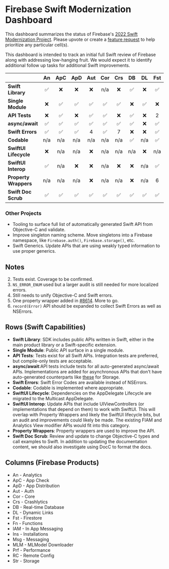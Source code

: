 # Firebase Swift Modernization Dashboard

This dashboard summarizes the status of Firebase's [2022 Swift Modernization Project](ROADMAP.md).
Please upvote or create a [feature request](https://github.com/firebase/firebase-ios-sdk/issues)
to help prioritize any particular cell(s).

This dashboard is intended to track an initial full Swift review of Firebase along with addressing low-hanging fruit. We would expect it to identify additional follow up
tasks for additional Swift improvements.

|                       | An    | ApC   | ApD   | Aut   | Cor   | Crs   | DB    | DL    | Fst   | Fn    | IAM   | Ins   | Msg   | MLM   | Prf   | RC    | Str   |
|   :---                | :---: | :---: | :---: | :---: | :---: | :---: | :---: | :---: | :---: | :---: | :---: | :---: | :---: | :---: | :---: | :---: | :---: |
| **Swift Library**     | ✅    | ❌    |❌     | ❌   | n/a  | ❌    |  ✅   | ❌   |  ✅   | ✅    |  ✅   | ❌   | ❌   | ✅    | ❌    |  ✅  | ✅   |
| **Single Module**     |   ❌  | ✅    |✅     | ✅   | ✅   |  ✅   |  ❌  |  ✅   |  ❌   | ✅    |  ❌  | ✅    |  ✅  | ✅    |  ✅   | ❌   | ✅  |
| **API Tests**         |  ❌   |  ✅   |❌     | ✅   | ✅   | ❌    |  ✅   | ❌   | 2     |  ✅   | 2     | ✅    | ✅   | 2     | ❌    |  ✅  | ✅  |
| **async/await**       |  ✅   |  ✅   | ✅    | ✅   |  ✅  | ✅    |  ✅   | ❌   |  ✅   |  ✅   | ✅   | ✅    | ✅   | ❌    | ✅    |  ✅  | ✅   |
| **Swift Errors**      |  ✅   |  ✅   | ✅    | 4    | ✅   | 7      | ❌    | ❌   |  ✅   | ❌   | ❌    |  ✅   |  ✅  | ✅    | ✅    |   ✅ | 5    |
| **Codable**           |  n/a  | n/a   | n/a    | n/a  | n/a   | n/a   |  ✅   | n/a   |  ✅   | ✅   | n/a   | n/a   | n/a   | n/a   | n/a   |   ✅  | n/a   |
| **SwiftUI Lifecycle** |  ❌   | n/a   | n/a   | ❌   | n/a   | n/a   | n/a   | ❌    | n/a   | n/a   | n/a   | n/a   | ❌    | n/a   | ❌    | n/a   | n/a   |
| **SwiftUI Interop**   |   ✅  | n/a   | ❌    | ❌   | n/a   | ❌    | ❌    | n/a   | ✅   | n/a   | ✅    | n/a   | n/a   | n/a   | ❌    | n/a   | n/a   |
| **Property Wrappers** |  n/a  | n/a   | n/a   | ❌    | n/a   | n/a   | ❌    | n/a   | 6     | n/a   | n/a   | n/a   | n/a   | n/a   | n/a   | ❌   | n/a   |
| **Swift Doc Scrub**   |   ✅  |  ✅   | ✅    | ✅   | ✅   | ✅    |  ✅   |  ✅   |  ✅  |  ✅   |  ✅    | ✅  |  ✅   | ✅   |  ✅   |  ✅   |  ✅|

### Other Projects
- Tooling to surface full list of automatically generated Swift API from Objective-C and validate.
- Improve singleton naming scheme. Move singletons into a Firebase namespace, like `Firebase.auth()`, `Firebase.storage()`, etc.
- Swift Generics. Update APIs that are using weakly typed information to use proper generics.

## Notes
2. Tests exist. Coverage to be confirmed.
4. `NS_ERROR_ENUM` used but a larger audit is still needed for more localized errors.
5. Still needs to unify Objective-C and Swift errors.
6. One property wrapper added in [#8614](https://github.com/firebase/firebase-ios-sdk/pull/8614). More to go.
7. `record(Error)` API should be expanded to collect Swift Errors as well as NSErrors.

## Rows (Swift Capabilities)
* **Swift Library**: SDK includes public APIs written in Swift, either in the main product library or a Swift-specific extension.
* **Single Module**: Public API surface in a single module.
* **API Tests**: Tests exist for all Swift APIs. Integration tests are preferred, but compile-only tests are acceptable.
* **async/await**:API tests include tests for all auto-generated async/await APIs. Implementations are added for
asynchronous APIs that don't have auto-generated counterparts like
[these](https://github.com/firebase/firebase-ios-sdk/blob/master/FirebaseStorage/Tests/Integration/StorageAsyncAwait.swift)
for Storage.
* **Swift Errors**: Swift Error Codes are available instead of NSErrors.
* **Codable**: Codable is implemented where appropriate.
* **SwiftUI Lifecycle**: Dependencies on the AppDelegate Lifecycle are migrated to the Multicast AppDelegate.
* **SwiftUI Interop**: Update APIs that include UIViewControllers (or implementations that depend on them) to work with SwiftUI. This will overlap with
Property Wrappers and likely the SwiftUI lifecycle bits, but an audit and improvements could likely be made. The existing FIAM and Analytics View modifier
APIs would fit into this category.
* **Property Wrappers**: Property wrappers are used to improve the API.
* **Swift Doc Scrub**: Review and update to change Objective-C types and call examples to Swift. In addition to updating the documentation content, we
should also investigate using DocC to format the docs.

## Columns (Firebase Products)
* An - Analytics
* ApC - App Check
* ApD - App Distribution
* Aut - Auth
* Cor - Core
* Crs - Crashlytics
* DB - Real-time Database
* DL - Dynamic Links
* Fst - Firestore
* Fn - Functions
* IAM - In App Messaging
* Ins - Installations
* Msg - Messaging
* MLM - MLModel Downloader
* Prf - Performance
* RC - Remote Config
* Str - Storage
